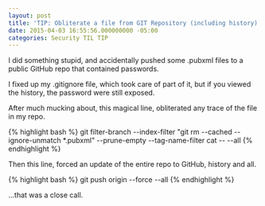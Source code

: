 ```yaml
---
layout: post
title: 'TIP: Obliterate a file from GIT Repository (including history)'
date: 2015-04-03 16:55:56.000000000 -05:00
categories: Security TIL TIP
---
```

I did something stupid, and accidentally pushed some .pubxml files to a public GitHub repo that contained passwords.

I fixed up my .gitignore file, which took care of part of it, but if you viewed the history, the password were still exposed.

After much mucking about, this magical line, obliterated any trace of the file in my repo.

{% highlight bash %}
git filter-branch --index-filter "git rm --cached --ignore-unmatch *.pubxml" --prune-empty --tag-name-filter cat -- --all
{% endhighlight %}

Then this line, forced an update of the entire repo to GitHub, history and all.

{% highlight bash %}
git push origin --force --all
{% endhighlight %}

...that was a close call.
